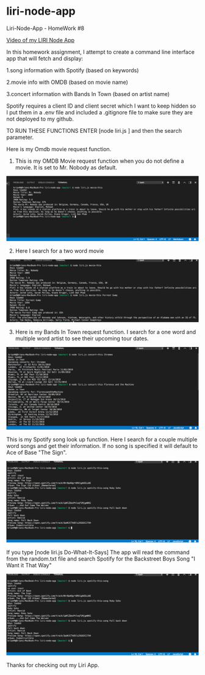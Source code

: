 # liri-node-app
Liri-Node-App - HomeWork #8

[Video of my LIRI Node App](https://drive.google.com/file/d/1K-4nGJoLKarADztzfLuagFy6a_5Nc0ly/view)

In this homework assignment, I attempt to create a command line interface app that will fetch and display:

 1.song information with Spotify (based on keywords)

 2.movie info with OMDB (based on movie name)

 3.concert information with Bands In Town (based on artist name)

 Spotify requires a client ID and client secret which I want to keep hidden so I put them in a .env file and included a .gitignore file to make sure they are not deployed to my github.

TO RUN THESE FUNCTIONS ENTER [node liri.js ] and then the search parameter.

Here is my Omdb movie request function.

 1. This is my OMDB Movie request function when you do not define a movie. It is set to Mr. Nobody as default.

 ![liri-noMovie](images/liri-movie-empty.png)

 2. Here I search for a two word movie
 
 ![liri-noMovie](images/movie-this-forrest.png)

 3. Here is my Bands In Town request function. I search for a one word and multiple word artist to see their upcoming tour dates.

 ![liri-noMovie](images/concert-this.png)

 This is my Spotify song look up function. Here I search for a couple multiple word songs and get their information.
 If no song is specified it will default to Ace of Base "The Sign".

 ![liri-noMovie](images/spotify.png)

If you type [node liri.js Do-What-It-Says] The app will read the command from the random.txt file and search Spotify 
for the Backstreet Boys Song "I Want it That Way"

 ![liri-noMovie](images/spotify.png)

 Thanks for checking out my Liri App.

